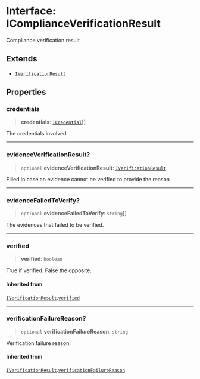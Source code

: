 # Interface: IComplianceVerificationResult

Compliance verification result

## Extends

- [`IVerificationResult`](IVerificationResult.md)

## Properties

### credentials

> **credentials**: [`ICredential`](ICredential.md)[]

The credentials involved

***

### evidenceVerificationResult?

> `optional` **evidenceVerificationResult**: [`IVerificationResult`](IVerificationResult.md)

Filled in case an evidence cannot be verified to provide the reason

***

### evidenceFailedToVerify?

> `optional` **evidenceFailedToVerify**: `string`[]

The evidences that failed to be verified.

***

### verified

> **verified**: `boolean`

True if verified. False the opposite.

#### Inherited from

[`IVerificationResult`](IVerificationResult.md).[`verified`](IVerificationResult.md#verified)

***

### verificationFailureReason?

> `optional` **verificationFailureReason**: `string`

Verification failure reason.

#### Inherited from

[`IVerificationResult`](IVerificationResult.md).[`verificationFailureReason`](IVerificationResult.md#verificationfailurereason)
